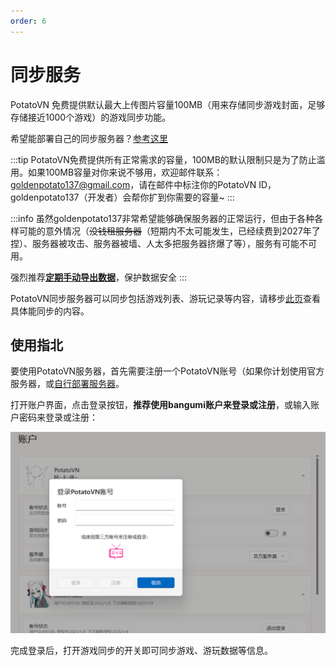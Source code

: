 ```yaml
---
order: 6
---
```

# 同步服务

PotatoVN 免费提供默认最大上传图片容量100MB（用来存储同步游戏封面，足够存储接近1000个游戏）的游戏同步功能。

希望能部署自己的同步服务器？[参考这里](/usage/advance/deploy-server.md)

:::tip
PotatoVN免费提供所有正常需求的容量，100MB的默认限制只是为了防止滥用。如果100MB容量对你来说不够用，欢迎邮件联系：[goldenpotato137@gmail.com](mailto:goldenpotato137@gmail.com)，请在邮件中标注你的PotatoVN ID，goldenpotato137（开发者）会帮你扩到你需要的容量~
:::

:::info
虽然goldenpotato137非常希望能够确保服务器的正常运行，但由于各种各样可能的意外情况（~~没钱租服务器~~（短期内不太可能发生，已经续费到2027年了捏）、服务器被攻击、服务器被墙、人太多把服务器挤爆了等），服务有可能不可用。

强烈推荐[**定期手动导出数据**](/usage/advance/data-exchange.md#导入-导出)，保护数据安全
:::

PotatoVN同步服务器可以同步包括游戏列表、游玩记录等内容，请移步[此页](/usage/advance/data-exchange.md)查看具体能同步的内容。

## 使用指北

要使用PotatoVN服务器，首先需要注册一个PotatoVN账号（如果你计划使用官方服务器，或[自行部署服务器](/usage/advance/deploy-server.md)。

打开账户界面，点击登录按钮，**推荐使用bangumi账户来登录或注册**，或输入账户密码来登录或注册：

![](./images/sync-games/image.png)

完成登录后，打开游戏同步的开关即可同步游戏、游玩数据等信息。